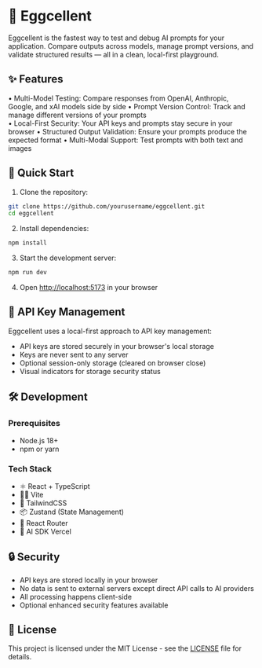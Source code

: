 # 🥚 Eggcellent

Eggcellent is the fastest way to test and debug AI prompts for your application. Compare outputs across models, manage prompt versions, and validate structured results — all in a clean, local-first playground.

## ✨ Features

• Multi-Model Testing: Compare responses from OpenAI, Anthropic, Google, and xAI models side by side
• Prompt Version Control: Track and manage different versions of your prompts  
• Local-First Security: Your API keys and prompts stay secure in your browser
• Structured Output Validation: Ensure your prompts produce the expected format
• Multi-Modal Support: Test prompts with both text and images

## 🚀 Quick Start

1. Clone the repository:

```bash
git clone https://github.com/yourusername/eggcellent.git
cd eggcellent
```

2. Install dependencies:

```bash
npm install
```

3. Start the development server:

```bash
npm run dev
```

4. Open [http://localhost:5173](http://localhost:5173) in your browser

## 🔑 API Key Management

Eggcellent uses a local-first approach to API key management:

- API keys are stored securely in your browser's local storage
- Keys are never sent to any server
- Optional session-only storage (cleared on browser close)
- Visual indicators for storage security status

## 🛠️ Development

### Prerequisites

- Node.js 18+
- npm or yarn

### Tech Stack

- ⚛️ React + TypeScript
- 🏃‍♂️ Vite
- 🎨 TailwindCSS
- 📦 Zustand (State Management)
- 🔄 React Router
- 🧪 AI SDK Vercel

## 🔒 Security

- API keys are stored locally in your browser
- No data is sent to external servers except direct API calls to AI providers
- All processing happens client-side
- Optional enhanced security features available

## 📄 License

This project is licensed under the MIT License - see the [LICENSE](LICENSE) file for details.
